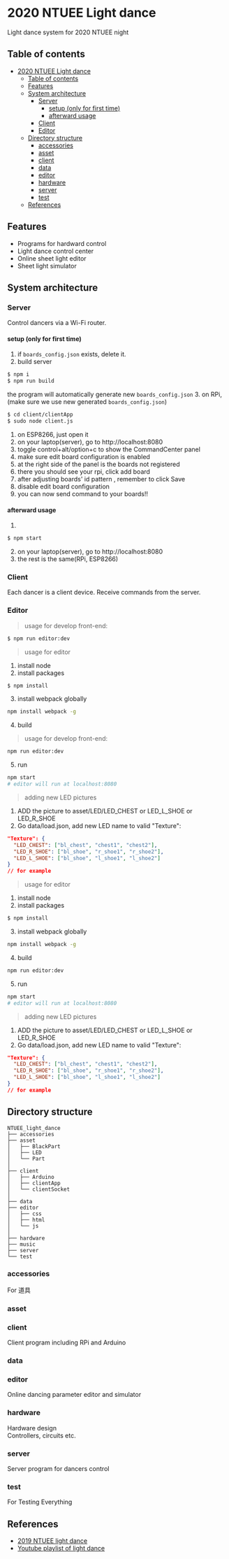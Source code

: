 # 2020 NTUEE Light dance

Light dance system for 2020 NTUEE night

## Table of contents

- [2020 NTUEE Light dance](#2020-ntuee-light-dance)
  - [Table of contents](#table-of-contents)
  - [Features](#features)
  - [System architecture](#system-architecture)
    - [Server](#server)
      - [setup (only for first time)](#setup-only-for-first-time)
      - [afterward usage](#afterward-usage)
    - [Client](#client)
    - [Editor](#editor)
  - [Directory structure](#directory-structure)
    - [accessories](#accessories)
    - [asset](#asset)
    - [client](#client-1)
    - [data](#data)
    - [editor](#editor-1)
    - [hardware](#hardware)
    - [server](#server-1)
    - [test](#test)
  - [References](#references)

## Features

- Programs for hardward control
- Light dance control center
- Online sheet light editor
- Sheet light simulator

## System architecture

### Server

Control dancers via a Wi-Fi router.

#### setup (only for first time)

1. if `boards_config.json` exists, delete it.
2. build server

```bash
$ npm i
$ npm run build
```
the program will automatically generate new `boards_config.json`
3. on RPi, (make sure we use new generated `boards_config.json`)

```bash
$ cd client/clientApp
$ sudo node client.js
```

1. on ESP8266, just open it
2. on your laptop(server), go to http://localhost:8080
3. toggle control+alt/option+c to show the CommandCenter panel
4. make sure edit board configuration is enabled
5. at the right side of the panel is the boards not registered
6. there you should see your rpi, click add board
7. after adjusting boards' id pattern , remember to click Save
8. disable edit board configuration
9. you can now send command to your boards!!

#### afterward usage
1. 
```bash
$ npm start
```

2. on your laptop(server), go to http://localhost:8080  
3. the rest is the same(RPi, ESP8266)  

### Client

Each dancer is a client device. Receive commands from the server.

### Editor

> usage for develop front-end:

```bash
$ npm run editor:dev
```

> usage for editor

1. install node
2. install packages

```bash
$ npm install
```

3. install webpack globally

```bash
npm install webpack -g
```

4. build
> usage for develop front-end:

```bash
npm run editor:dev
```

5. run

```bash
npm start
# editor will run at localhost:8080
```

> adding new LED pictures

1. ADD the picture to asset/LED/LED_CHEST or LED_L_SHOE or LED_R_SHOE
2. Go data/load.json, add new LED name to valid "Texture":

```json
"Texture": {
  "LED_CHEST": ["bl_chest", "chest1", "chest2"],
  "LED_R_SHOE": ["bl_shoe", "r_shoe1", "r_shoe2"],
  "LED_L_SHOE": ["bl_shoe", "l_shoe1", "l_shoe2"]
}
// for example
```

> usage for editor

1. install node
2. install packages

```bash
$ npm install
```

3. install webpack globally

```bash
npm install webpack -g
```

4. build

```bash
npm run editor:dev
```

5. run

```bash
npm start
# editor will run at localhost:8080
```

> adding new LED pictures

1. ADD the picture to asset/LED/LED_CHEST or LED_L_SHOE or LED_R_SHOE
2. Go data/load.json, add new LED name to valid "Texture":
```json
"Texture": {
  "LED_CHEST": ["bl_chest", "chest1", "chest2"],
  "LED_R_SHOE": ["bl_shoe", "r_shoe1", "r_shoe2"],
  "LED_L_SHOE": ["bl_shoe", "l_shoe1", "l_shoe2"]
}
// for example
```

## Directory structure

```
NTUEE_light_dance
├── accessories
├── asset
│   ├── BlackPart
│   ├── LED
│   └── Part
│
├── client
│   ├── Arduino
│   ├── clientApp
│   └── clientSocket
│
├── data
├── editor
│   ├── css
│   ├── html
│   └── js
│
├── hardware
├── music
├── server
└── test
```

### accessories

For 道具

### asset

### client

Client program including RPi and Arduino

### data

### editor

Online dancing parameter editor and simulator

### hardware

Hardware design  
Controllers, circuits etc.

### server

Server program for dancers control

### test

For Testing Everything

## References

- [2019 NTUEE light dance](https://github.com/andyh0913/NTUEE_light_dance)
- [Youtube playlist of light dance](https://www.youtube.com/watch?v=5fHv55kS9Lo)
